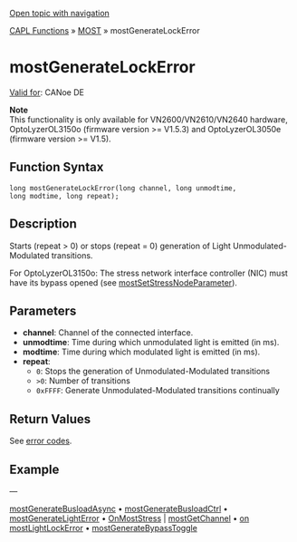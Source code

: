 [Open topic with navigation](../../../../../CANoeDEFamily.htm#Topics/CAPLFunctions/MOST/Functions/CAPLfunctionMOSTGenerateLockError.md)

[CAPL Functions](../../CAPLfunctions.md) » [MOST](../CAPLfunctionsMOSTOverview.md) » mostGenerateLockError

# mostGenerateLockError

[Valid for](../../../Shared/FeatureAvailability.md): CANoe DE

**Note**  
This functionality is only available for VN2600/VN2610/VN2640 hardware, OptoLyzerOL3150o (firmware version >= V1.5.3) and OptoLyzerOL3050e (firmware version >= V1.5).

## Function Syntax

```plaintext
long mostGenerateLockError(long channel, long unmodtime,
long modtime, long repeat);
```

## Description

Starts (repeat > 0) or stops (repeat = 0) generation of Light Unmodulated-Modulated transitions.

For OptoLyzerOL3150o: The stress network interface controller (NIC) must have its bypass opened (see [mostSetStressNodeParameter](CAPLfunctionMOSTSetGetStressNodeParameter.md)).

## Parameters

- **channel**: Channel of the connected interface.
- **unmodtime**: Time during which unmodulated light is emitted (in ms).
- **modtime**: Time during which modulated light is emitted (in ms).
- **repeat**:
  - `0`: Stops the generation of Unmodulated-Modulated transitions
  - `>0`: Number of transitions
  - `0xFFFF`: Generate Unmodulated-Modulated transitions continually

## Return Values

See [error codes](../CAPLfunctionsMOSTErrorCodes.md).

## Example

—

[mostGenerateBusloadAsync](CAPLfunctionMOSTGenerateBusloadAsync.md) • [mostGenerateBusloadCtrl](CAPLfunctionMOSTGenerateBusloadCtrl.md) • [mostGenerateLightError](CAPLfunctionMOSTGenerateLightError.md) • [OnMostStress](../EventProcedures/CAPLfunctionOnMOSTStress.md) | [mostGetChannel](CAPLfunctionMOSTGetChannel.md) • [on mostLightLockError](../EventProcedures/CAPLfunctionOnMOSTLightLockError.md) • [mostGenerateBypassToggle](CAPLfunctionMOSTGenerateBypassToggle.md)

